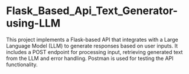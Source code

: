 # Flask_Based_Api_Text_Generator-using-LLM
This project implements a Flask-based API that integrates with a Large Language Model (LLM) to generate responses based on user inputs. It includes a POST endpoint for processing input, retrieving generated text from the LLM  and error handling. Postman is used for testing the API functionality.
